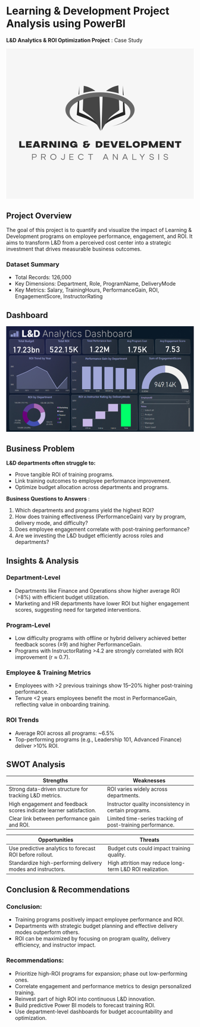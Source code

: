 # Learning & Development Project Analysis using PowerBI
**L&amp;D Analytics &amp; ROI Optimization Project** : Case Study


![L7D logo](https://github.com/KumarBoste/Learning_Development_Project_Analysis/blob/main/L%26D%20Logo.png)

## Project Overview
The goal of this project is to quantify and visualize the impact of Learning & Development programs on employee performance, engagement, and ROI.
It aims to transform L&D from a perceived cost center into a strategic investment that drives measurable business outcomes.

### Dataset Summary
- Total Records: 126,000
- Key Dimensions: Department, Role, ProgramName, DeliveryMode
- Key Metrics: Salary, TrainingHours, PerformanceGain, ROI, EngagementScore, InstructorRating

## Dashboard
![L&D Dashboard](https://github.com/KumarBoste/Learning_Development_Project_Analysis/blob/main/PowerBI%20Dashboard/L%26D%20Dashboard%20SS.png)

## Business Problem
**L&D departments often struggle to:**
- Prove tangible ROI of training programs.
- Link training outcomes to employee performance improvement.
- Optimize budget allocation across departments and programs.

**Business Questions to Answers** :
1. Which departments and programs yield the highest ROI?
2. How does training effectiveness (PerformanceGain) vary by program, delivery mode, and difficulty?
3. Does employee engagement correlate with post-training performance?
4. Are we investing the L&D budget efficiently across roles and departments?

## Insights & Analysis
### Department-Level
- Departments like Finance and Operations show higher average ROI (>8%) with efficient budget utilization.
- Marketing and HR departments have lower ROI but higher engagement scores, suggesting need for targeted interventions.
### Program-Level
- Low difficulty programs with offline or hybrid delivery achieved better feedback scores (≥9) and higher PerformanceGain.
- Programs with InstructorRating >4.2 are strongly correlated with ROI improvement (r ≈ 0.7).
### Employee & Training Metrics
- Employees with >2 previous trainings show 15–20% higher post-training performance.
- Tenure <2 years employees benefit the most in PerformanceGain, reflecting value in onboarding training.
### ROI Trends
- Average ROI across all programs: ~6.5%
- Top-performing programs (e.g., Leadership 101, Advanced Finance) deliver >10% ROI.

## SWOT Analysis
| Strengths | Weaknesses |
|-----------|------------|
|Strong data-driven structure for tracking L&D metrics.|ROI varies widely across departments.|
|High engagement and feedback scores indicate learner satisfaction.|Instructor quality inconsistency in certain programs.|
|Clear link between performance gain and ROI.|Limited time-series tracking of post-training performance.|

| Opportunities |	Threats |
|---------------|---------|
|Use predictive analytics to forecast ROI before rollout.|Budget cuts could impact training quality.|
|Standardize high-performing delivery modes and instructors.|High attrition may reduce long-term L&D ROI realization.|

## Conclusion & Recommendations
### Conclusion:
- Training programs positively impact employee performance and ROI.
- Departments with strategic budget planning and effective delivery modes outperform others.
- ROI can be maximized by focusing on program quality, delivery efficiency, and instructor impact.

### Recommendations:
- Prioritize high-ROI programs for expansion; phase out low-performing ones.
- Correlate engagement and performance metrics to design personalized training.
- Reinvest part of high ROI into continuous L&D innovation.
- Build predictive Power BI models to forecast training ROI.
- Use department-level dashboards for budget accountability and optimization.
